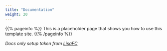 ```yaml
---
title: "Documentation"
weight: 20
---
```


{{% pageinfo %}}
This is a placeholder page that shows you how to use this template site.
{{% /pageinfo %}}

_Docs only setup taken from [LisaFC](https://github.com/LisaFC/justdocs)_
